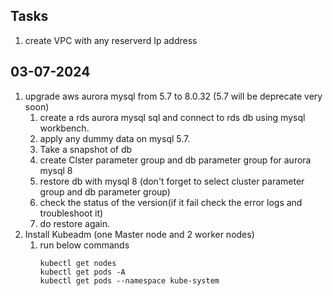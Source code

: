 ## Tasks
1. create VPC with any reserverd Ip address
## 03-07-2024
1. upgrade aws aurora mysql from 5.7 to 8.0.32 (5.7 will be deprecate very soon)
   1. create a rds aurora mysql sql and connect to rds db using mysql workbench.
   2. apply any dummy data on mysql 5.7. 
   3. Take a snapshot of db
   4. create Clster parameter group and db parameter group for aurora mysql 8
   5. restore db with mysql 8 (don't forget to select cluster parameter group and db parameter group)
   6. check the status of the version(if it fail check the error logs and troubleshoot it)
   7. do restore again. 
2. Install Kubeadm (one Master node and 2 worker nodes)
   1. run below commands
      ```
      kubectl get nodes
      kubectl get pods -A
      kubectl get pods --namespace kube-system
     ```
